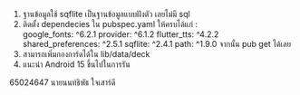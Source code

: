 1. ฐานข้อมูลใช้ sqflite เป็นฐานข้อมูลแบบฝังตัว เลยไม่มี sql
2. ติดตั้ง dependecies ใน pubspec.yaml ให้ครบได้แก่ :   
  google_fonts: ^6.2.1
  provider: ^6.1.2
  flutter_tts: ^4.2.2
  shared_preferences: ^2.5.1
  sqflite: ^2.4.1
  path: ^1.9.0
  จากนั้น pub get ได้เลย
3. สามารถเพิ่มกองการ์ดได้ใน lib/data/deck
4. แนะนำ Android 15 ขึ้นไปในการรัน

65024647 นายนนท์ธิพัธ ใจเสาร์ดี

